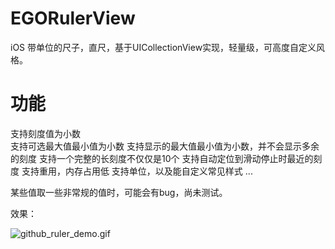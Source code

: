 # EGORulerView
iOS 带单位的尺子，直尺，基于UICollectionView实现，轻量级，可高度自定义风格。

# 功能
支持刻度值为小数<br>
支持可选最大值最小值为小数
支持显示的最大值最小值为小数，并不会显示多余的刻度
支持一个完整的长刻度不仅仅是10个
支持自动定位到滑动停止时最近的刻度
支持重用，内存占用低
支持单位，以及能自定义常见样式
...

某些值取一些非常规的值时，可能会有bug，尚未测试。

效果：

![github_ruler_demo.gif](https://github.com/Saraca/EGORulerView/blob/master/EGORulerView/github_ruler_demo.gif)
